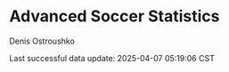 # Advanced Soccer Statistics
Denis Ostroushko

<!-- gfm -->

Last successful data update: 2025-04-07 05:19:06 CST
